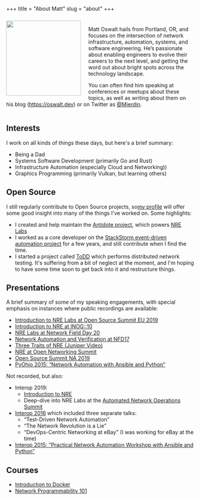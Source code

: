 +++
title = "About Matt"
slug = "about"
+++

<div style="margin-top:10px;display: inline-block;">
  <img style="margin-right:20px;float:left;" src="/avatar-sunset.jpg" width="200">
  <p>
Matt Oswalt hails from Portland, OR, and focuses on the intersection of network infrastructure, automation, systems, and software engineering. He’s passionate about enabling engineers to evolve their careers to the next level, and getting the word out about bright spots across the technology landscape.

You can often find him speaking at conferences or meetups about these topics, as well as writing about them on his blog (https://oswalt.dev) or on Twitter as [@Mierdin](https://twitter.com/mierdin).
</p>
</div>

## Interests

I work on all kinds of things these days, but here's a brief summary:

- Being a Dad
- Systems Software Development (primarily Go and Rust)
- Infrastructure Automation (especially Cloud and Networking))
- Graphics Programming (primarily Vulkan, but learning others)

## Open Source

I still regularly contribute to Open Source projects, so[my profile](https://github.com/mierdin/) will offer some good insight into many of the things I've worked on. Some highlights:

- I created and help maintain the [Antidote project](https://antidoteproject.readthedocs.io/en/latest/), which powers [NRE Labs](https://nrelabs.io)
- I worked as a core developer on the [StackStorm event-driven automation project](https://github.com/StackStorm/st2) for a few years, and still contribute when I find the time.
- I started a project called [ToDD](https://github.com/toddproject/todd) which performs distributed network testing. It's suffering from a bit of neglect at the moment, and I'm hoping to have some time soon to get back into it and restructure things.

## Presentations

A brief summary of some of my speaking engagements, with special emphasis on instances where public recordings are available:

- [Introduction to NRE Labs at Open Source Summit EU 2019](https://osseu19.sched.com/event/TLFe/learning-automation-without-barriers-using-antidote-and-nre-labs-matt-oswalt-juniper-networks/)
- [Introduction to NRE at INOG::10](https://www.youtube.com/watch?v=EFTrxDIBKC4)
- [NRE Labs at Network Field Day 20](https://www.youtube.com/watch?v=Q2k-BXzLp_Y)
- [Network Automation and Verification at NFD17](https://www.youtube.com/watch?v=pHwkwjd2WtQ)
- [Three Traits of NRE (Juniper Video)](https://www.youtube.com/watch?v=uLnEOjoPhDY)
- [NRE at Open Networking Summit](https://onsna18.sched.com/event/Dm4v/network-reliability-engineering-nre-and-devnetops-james-kelly-matt-oswalt-juniper-networks)
- [Open Source Summit NA 2019](https://events.linuxfoundation.org/events/open-source-summit-north-america-2019/program/schedule/)
- [PyOhio 2015: “Network Automation with Ansible and Python”](https://www.youtube.com/watch?v=VYEVjKvMKqU)

Not recorded, but also:

- Interop 2019:
    - [Introduction to NRE](https://schedule.interop.com/session/an-introduction-to-network-reliability-engineering/863583)
    - Deep-dive into NRE Labs at the [Automated Network Operations Summit](https://schedule.interop.com/session/networking-summit-automated-network-operations-presented-by-network-to-code-day-1)
- [Interop 2016](https://oswalt.dev/2016/04/interop-vegas-2016/) which included three separate talks:
  - “Test-Driven Network Automation”
  - “The Network Revolution is a Lie”
  - “DevOps-Centric Networking at eBay" (I was working for eBay at the time)
- [Interop 2015: “Practical Network Automation Workshop with Ansible and Python”](https://oswalt.dev/2015/01/network-automation-interop-vegas-2015/)

## Courses

- [Introduction to Docker](https://www.ipspace.net/Introduction_to_Docker)
- [Network Programmability 101](http://www.ipspace.net/Network_Programmability_101)
